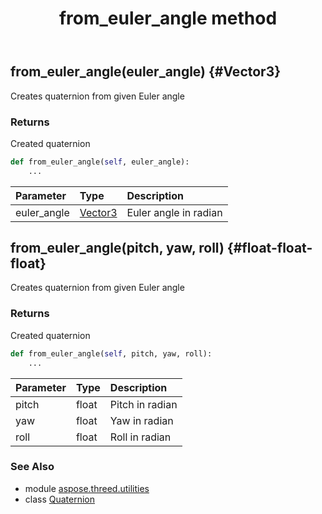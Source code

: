 ﻿---
title: from_euler_angle method
second_title: Aspose.3D for Python via .NET API References
description: 
type: docs
weight: 70
url: /python-net/aspose.threed.utilities/quaternion/from_euler_angle/
is_root: false
---

## from_euler_angle(euler_angle) {#Vector3}

Creates quaternion from given Euler angle

### Returns 


Created quaternion


```python
def from_euler_angle(self, euler_angle):
    ...
```


| Parameter | Type | Description |
| :- | :- | :- |
| euler_angle | [Vector3](/3d/python-net/aspose.threed.utilities/vector3) | Euler angle in radian |


## from_euler_angle(pitch, yaw, roll) {#float-float-float}

Creates quaternion from given Euler angle

### Returns 


Created quaternion


```python
def from_euler_angle(self, pitch, yaw, roll):
    ...
```


| Parameter | Type | Description |
| :- | :- | :- |
| pitch | float | Pitch in radian |
| yaw | float | Yaw in radian |
| roll | float | Roll in radian |



### See Also
* module [aspose.threed.utilities](../../)
* class [Quaternion](/3d/python-net/aspose.threed.utilities/quaternion)
